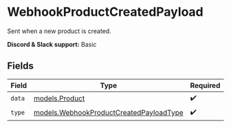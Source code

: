 # WebhookProductCreatedPayload

Sent when a new product is created.

**Discord & Slack support:** Basic


## Fields

| Field                                                                                    | Type                                                                                     | Required                                                                                 | Description                                                                              |
| ---------------------------------------------------------------------------------------- | ---------------------------------------------------------------------------------------- | ---------------------------------------------------------------------------------------- | ---------------------------------------------------------------------------------------- |
| `data`                                                                                   | [models.Product](../models/product.md)                                                   | :heavy_check_mark:                                                                       | A product.                                                                               |
| `type`                                                                                   | [models.WebhookProductCreatedPayloadType](../models/webhookproductcreatedpayloadtype.md) | :heavy_check_mark:                                                                       | N/A                                                                                      |